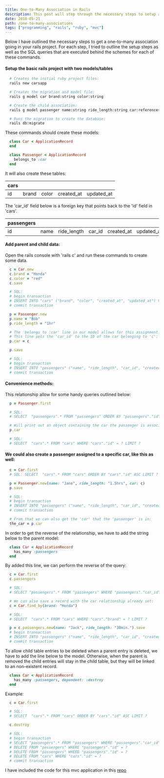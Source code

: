 ```yaml
---
title: One-to-Many Association in Rails
description: This post will step through the necessary steps to setup a one-to-many relationship between two tables in rails.
date: 2018-05-21
path: /one-to-many-associations
tags: ["programming", "rails", "ruby", "mvc"]
---
```


Below I have outlined the necessary steps to get a one-to-many association going in your rails project. For each step, I tried to outline the setup steps as well as the SQL queries that are executed behind the schemes for each of these commands.

#### Setup the basic rails project with two models/tables

```bash
  # Creates the initial ruby project files:
  rails new carsapp

  # Creates the migration and model file:
  rails g model car brand:string color:string

  # Create the child association:
  rails g model passenger name:string ride_length:string car:references

  # Runs the migration to create the database:
  rails db:migrate
```

These commands should create these models:

```ruby
  class Car < ApplicationRecord
  end

  class Passenger < ApplicationRecord
    belongs_to :car
  end
```

It will also create these tables:

| cars |       |       |            |            |
| ---- | ----- | ----- | ---------- | ---------- |
| id   | brand | color | created_at | updated_at |

The 'car_id' field below is a foreign key that points back to the 'id' field in 'cars'.

| passengers |      |             |        |            |            |
| ---------- | ---- | ----------- | ------ | ---------- | ---------- |
| id         | name | ride_length | car_id | created_at | updated_at |

#### Add parent and child data:

Open the rails console with 'rails c' and run these commands to create some data.

```ruby
  c = Car.new
  c.brand = "Honda"
  c.color = "red"
  c.save

  # SQL:
  # begin transaction
  # INSERT INTO "cars" ("brand", "color", "created_at", "updated_at") VALUES (?, ?, ?, ?)
  # commit transaction

  p = Passenger.new
  p.name = "Bob"
  p.ride_length = "1hr"

  # The 'belongs_to :car' line in our model allows for this assignment:
  # This line sets the 'car_id' to the ID of the car belonging to 'c':
  p.car = c

  p.save

  # SQL:
  # begin transaction
  # INSERT INTO "passengers" ("name", "ride_length", "car_id", "created_at", "updated_at") VALUES (?, ?, ?, ?, ?)
  # commit transaction
```

#### Convenience methods:

This relationship allow for some handy queries outlined below:

```ruby
  p = Passenger.first

  # SQL:
  # SELECT  "passengers".* FROM "passengers" ORDER BY "passengers"."id" ASC LIMIT ?

  # Will print out an object containing the car the passenger is associated with:
  p.car

  # SQL:
  # SELECT  "cars".* FROM "cars" WHERE "cars"."id" = ? LIMIT ?
```

#### We could also create a passenger assigned to a specific car, like this as well:

```ruby
  c = Car.first
  # SQL: SELECT  "cars".* FROM "cars" ORDER BY "cars"."id" ASC LIMIT ?

  p = Passenger.new(name: "Jane", ride_length: "1.5hrs", car: c)
  p.save

  # SQL:
  # begin transaction
  # INSERT INTO "passengers" ("name", "ride_length", "car_id", "created_at", "updated_at") VALUES (?, ?, ?, ?, ?)
  # commit transaction

  # From that we can also get the 'car' that the 'passenger' is in:
  the_car = p.car
```

In order to get the reverse of the relationship, we have to add the string below to the parent model:

```ruby
  class Car < ApplicationRecord
    has_many :passengers
  end
```

By added this line, we can perform the reverse of the query:

```ruby
  c = Car.first
  c.passengers

  # SQL:
  # SELECT "passengers".* FROM "passengers" WHERE "passengers"."car_id" = ?

  # We can also save a record with the car relationship already set:
  c = Car.find_by(brand: "Honda")

  # SQL:
  # SELECT  "cars".* FROM "cars" WHERE "cars"."brand" = ? LIMIT ?

  p = c.passengers.new(name: "Jack", ride_length: "30min.").save
  # begin transaction
  # INSERT INTO "passengers" ("name", "ride_length", "car_id", "created_at", "updated_at") VALUES (?, ?, ?, ?, ?)
  # commit transaction
```

To allow child table entries to be deleted when a parent entry is deleted, we have to add the line below to the model. Otherwise, when the parent is removed the child entries will stay in the child table, but they will be linked to an non-existent record.

```ruby
  class Car < ApplicationRecord
    has_many :passengers, dependent: :destroy
  end
```

Example:

```ruby
  c = Car.first

  # SQL:
  # SELECT  "cars".* FROM "cars" ORDER BY "cars"."id" ASC LIMIT ?

  c.destroy

  # SQL:
  # begin transaction
  # SELECT "passengers".* FROM "passengers" WHERE "passengers"."car_id" = ?
  # DELETE FROM "passengers" WHERE "passengers"."id" = ?
  # DELETE FROM "passengers" WHERE "passengers"."id" = ?
  # DELETE FROM "cars" WHERE "cars"."id" = ?
  # commit transaction
```

I have included the code for this mvc application in this [repo](https://github.com/joshayoung/one-to-many-rails'>one-to-many-rails)
